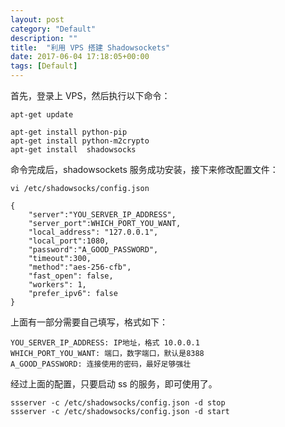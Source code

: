 ```yaml
---
layout: post
category: "Default"
description: ""
title:  "利用 VPS 搭建 Shadowsockets"
date: 2017-06-04 17:18:05+00:00
tags: [Default]
---
```


首先，登录上 VPS，然后执行以下命令：

```
apt-get update

apt-get install python-pip
apt-get install python-m2crypto
apt-get install  shadowsocks
```

命令完成后，shadowsockets 服务成功安装，接下来修改配置文件：

```
vi /etc/shadowsocks/config.json 

{
    "server":"YOU_SERVER_IP_ADDRESS",
    "server_port":WHICH_PORT_YOU_WANT,
    "local_address": "127.0.0.1",
    "local_port":1080,
    "password":"A_GOOD_PASSWORD",
    "timeout":300,
    "method":"aes-256-cfb",
    "fast_open": false,
    "workers": 1,
    "prefer_ipv6": false
}

```

上面有一部分需要自己填写，格式如下：

```
YOU_SERVER_IP_ADDRESS: IP地址，格式 10.0.0.1
WHICH_PORT_YOU_WANT: 端口，数字端口，默认是8388
A_GOOD_PASSWORD: 连接使用的密码，最好足够强壮
```

经过上面的配置，只要启动 ss 的服务，即可使用了。

```
ssserver -c /etc/shadowsocks/config.json -d stop
ssserver -c /etc/shadowsocks/config.json -d start
```